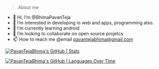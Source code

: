 > About me
- 👋 Hi, I’m @BhimaPavanTeja
- 👀 I’m interested in developing in web and apps, programming also.
- 🌱 I’m currently learning android
- 💞️ I’m looking to collaborate on open source projetcs
- 📫 How to reach me @email pavantejabhima@gmail.com

[![PavanTejaBhima's GitHub | Stats](https://stats.quine.sh/PavanTejaBhima/github?theme=dark)](https://quine.sh?utm_source=widgets&utm_campaign=PavanTejaBhima)

[![PavanTejaBhima's GitHub | Languages Over Time](https://stats.quine.sh/PavanTejaBhima/languages-over-time?theme=dark)](https://quine.sh?utm_source=widgets&utm_campaign=PavanTejaBhima)
<!---
BhimaPavanTeja/BhimaPavanTeja is a ✨ special ✨ repository because its `README.md` (this file) appears on your GitHub profile.
You can click the Preview link to take a look at your changes.
--->
